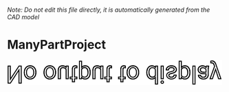 ###### Note: Do not edit this file directly, it is automatically generated from the CAD model

# ManyPartProject

![](/project.svg)



 

